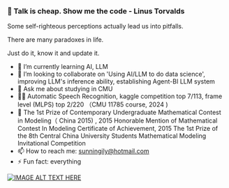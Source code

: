 ### 👋 Talk is cheap. Show me the code  - Linus Torvalds 

Some self-righteous perceptions actually lead us into pitfalls. 

There are many paradoxes in life.

Just do it, know it and update it.

- 🌱 I’m currently learning AI, LLM
- 👯 I’m looking to collaborate on 'Using AI/LLM to do data science', improving LLM's inference ability, establishing Agent-BI LLM system
- 💬 Ask me about studying in CMU
- 🙆‍♀ Automatic Speech Recognition, kaggle competition top 7/113, frame level (MLPS) top 2/220 （CMU 11785 course, 2024 )
- 🍕 The 1st Prize of Contemporary Undergraduate Mathematical Contest in Modeling（ China 2015) , 2015 Honorable Mention of Mathematical Contest In Modeling Certificate of Achievement, 2015 The 1st Prize of the 8th Central China University Students Mathematical Modeling Invitational Competition
- 📫 How to reach me: sunningily@hotmail.com
- ⚡ Fun fact: everything


[![IMAGE ALT TEXT HERE](https://img.youtube.com/vi/z3cjksFFKAQ/0.jpg)](https://www.youtube.com/watch?v=z3cjksFFKAQ)
